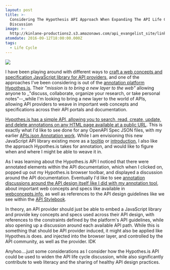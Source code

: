 ```yaml
---
layout: post
title: >-
  Considering The Hypothesis API Approach When Expanding The API Life Cycle
  Discussion
image: >-
  http://kinlane-productions2.s3.amazonaws.com/api_evangelist_site/linkedin/the_hypothesis_api_the_hypothesis_annotation_framework.png
atomdate: 2016-09-12T18:00:00.000Z
tags:
  - Life Cycle
---
```

[![](http://kinlane-productions2.s3.amazonaws.com/api_evangelist_site/linkedin/the_hypothesis_api_the_hypothesis_annotation_framework.png)](http://h.readthedocs.io/en/latest/api/)

I have been playing around with different ways to [craft a web concepts and specification JavaScript library for API providers](http://apievangelist.com/2016/09/07/a-web-concepts-and-specifications-javascript-library-for-api-providers/), and one of the approaches I've been considering is out of the [annotation platform Hypothes.is](https://hypothes.is/). Their _"mission is to bring a new layer to the web"_ allowing anyone to _"discuss, collaborate, organize your research, or take personal notes"--_while I'm looking to bring a new layer to the world of APIs, allowing API providers to weave in important web concepts and specifications across their API portals and documentation.

[Hypothes.is has a simple API, allowing you to search, read, create, update, and delete annotations on any HTML page available at a public URL](http://h.readthedocs.io/en/latest/api/). This is exactly what I'd like to see done for any OpenAPI Spec JSON files, with my earlier [APIs.json Annotation work](http://apis.json.annotation.apievangelist.com/). While I am envisioning this new JavaScript API library existing more as a [tooltip](http://darsa.in/tooltip/) or [introduction](http://introjs.com/), I also like the approach Hypothes.is takes for annotation, and would like to figure when and where I might be able to weave it in.

As I was learning about the Hypothes.is API I noticed that there were annotated elements within the API documentation, which when I clicked on, popped up out my Hypothes.is browser toolbar, and displayed a discussion around the API documentation. Eventually I'd like to see [annotation discussions around the API design itself like I did with my annotation tool](http://apis.json.annotation.apievangelist.com/), about important web concepts and specs like available in [webconcepts.info](http://webconcepts.info/), as well as references to the API design guidelines like we see within the [API Stylebook](http://apistylebook.com/).

In theory, an API provider should just be able to embed a JavaScript library and provide key concepts and specs used across their API design, with references to the constraints defined by the platform's API guidelines, while also opening up a discussion around each available API path. While this is something that should be API provider induced, it might also be applied like Hypothes.is does. and injected into the browser layer, and controlled by the API community, as well as the provider. IDK

Anyhoo....just some considerations as I consider how the Hypothes.is API could be used to widen the API life cycle discussion, while also significantly contribute to web literacy and the sharing of healthy API design practices.